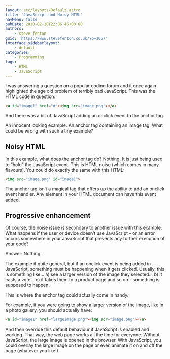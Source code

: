 ```yaml
---
layout: src/layouts/Default.astro
title: 'JavaScript and Noisy HTML'
navMenu: false
pubDate: 2010-02-10T22:06:45+00:00
authors:
    - steve-fenton
guid: 'https://www.stevefenton.co.uk/?p=1057'
interface_sidebarlayout:
    - default
categories:
    - Programming
tags:
    - HTML
    - JavaScript
---
```


I was answering a question on a popular coding forum and it once again highlighted the age old problem of terribly bad JavaScript. This was the HTML code in question:

```html
<a id="image1" href="#"><img src="image.png"></a>
```

And there was a bit of JavaScript adding an onclick event to the anchor tag.

An innocent looking example. An anchor tag containing an image tag. What could be wrong with such a tiny example?

## Noisy HTML

In this example, what does the anchor tag do? Nothing. It is just being used to “hold” the JavaScript event. This is HTML noise (which comes in many flavours). You could do exactly the same with this HTML:

```html
<img src="image.png" id="image1">
```

The anchor tag isn’t a magical tag that offers up the ability to add an onclick event handler. Any element in your HTML document can have this event added.

## Progressive enhancement

Of course, the noise issue is secondary to another issue with this example: What happens if the user or device doesn’t use JavaScript – or an error occurs somewhere in your JavaScript that prevents any further execution of your code?

Answer: Nothing.

The example if quite general, but if an onclick event is being added in JavaScript, something must be happening when it gets clicked. Usually, this is something like… a) see a larger version of the image they selected… b) it casts a vote… c) it takes them to a product page and so on – something is supposed to happen.

This is where the anchor tag could actually come in handy.

For example, if you were going to show a larger version of the image, like in a photo gallery, you should actually have:

```html
<a id="image1" href="largeimage.png"><img scr="image.png"></a>
```

And then override this default behaviour if JavaScript is enabled and working. That way, the web page works all the time for everyone. Without JavaScript, the large image is opened in the browser. With JavaScript, you could overlay the large image on the page or even animate it on and off the page (whatever you like!)